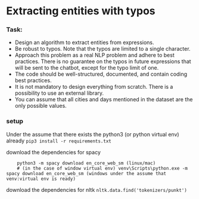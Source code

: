 # Extracting entities with typos

### Task:
- Design an algorithm to extract entities from expressions.
- Be robust to typos. Note that the typos are limited to a single character.
- Approach this problem as a real NLP problem and adhere to best practices.
There is no guarantee on the typos in future expressions that will be sent to the chatbot, except for the typo limit of one.
- The code should be well-structured, documented, and contain coding best practices.
- It is not mandatory to design everything from scratch. There is a possibility to use an external library.
- You can assume that all cities and days mentioned in the dataset are the only possible values.

### setup

Under the assume that there exists the python3 (or python virtual env) already
```pip3 install -r requirements.txt```

download the dependencies for spacy
``` pip3 install -U pip setuptools wheel
    python3 -m spacy download en_core_web_sm (linux/mac)
    # (in the case of window virtual env) venv\Scripts\python.exe -m spacy download en_core_web_sm (windows under the assume that venv:virtual env is ready)
```

download the dependencies for nltk 
```nltk.data.find('tokenizers/punkt')```
